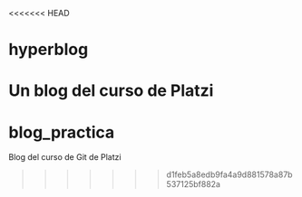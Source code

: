 <<<<<<< HEAD
# hyperblog
Un blog del curso de Platzi
=======
# blog_practica
Blog del curso de Git de Platzi
>>>>>>> d1feb5a8edb9fa4a9d881578a87b537125bf882a
